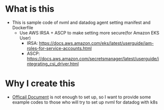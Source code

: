 # What is this
- This is sample code of nvml and datadog agent setting manifest and Dockerfile
  - Use AWS IRSA + ASCP to make setting more secure(for Amazon EKS User)
    - IRSA: https://docs.aws.amazon.com/eks/latest/userguide/iam-roles-for-service-accounts.html
    - ASCP: https://docs.aws.amazon.com/secretsmanager/latest/userguide/integrating_csi_driver.html
# Why I create this
- [Officail Document](https://docs.datadoghq.com/integrations/nvml/) is not enough to set up, so I want to provide some example codes to those who will try to set up nvml for datadog with k8s

